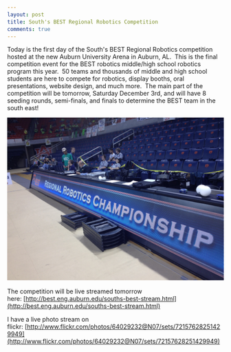 ```yaml
---
layout: post
title: South's BEST Regional Robotics Competition
comments: true
---
```

Today is the first day of the South's BEST Regional Robotics competition hosted at the new Auburn University Arena in Auburn, AL.  This is the final competition event for the BEST robotics middle/high school robotics program this year.  50 teams and thousands of middle and high school students are here to compete for robotics, display booths, oral presentations, website design, and much more.  The main part of the competition will be tomorrow, Saturday December 3rd, and will have 8 seeding rounds, semi-finals, and finals to determine the BEST team in the south east!

![Sign at South's BEST](/img/best_regional_2011.jpg "Sign at South's BEST")

The competition will be live streamed tomorrow here: [http://best.eng.auburn.edu/souths-best-stream.html](http://best.eng.auburn.edu/souths-best-stream.html)

I have a live photo stream on flickr: [http://www.flickr.com/photos/64029232@N07/sets/72157628251429949](http://www.flickr.com/photos/64029232@N07/sets/72157628251429949)
